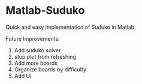 # Matlab-Suduko

Quick and easy implementation of Suduko in Matlab.

Future Improvements:
  1. Add suduko solver
  2. stop plot from refreshing
  3. Add more boards 
  4. Organize boards by difficulty
  5. Add UI
